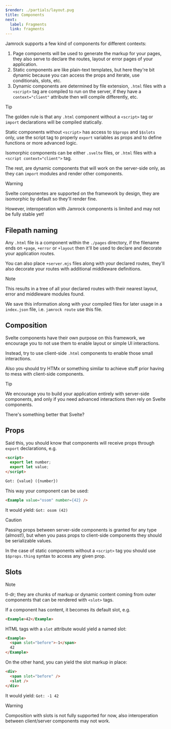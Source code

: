 ```yaml
---
$render: ./partials/layout.pug
title: Components
next:
  label: Fragments
  link: fragments
---
```


Jamrock supports a few kind of components for different contexts:

1. Page components will be used to generate the markup for your pages,
   they also serve to declare the routes, layout or error pages of your application.
2. Static components are like plain-text templates, but here they're bit dynamic because
   you can access the props and iterate, use conditionals, slots, etc.
4. Dynamic components are determined by file extension, `.html` files with a `<script>`
   tag are compiled to run on the server, if they have a `context="client"` attribute
   then will compile differently, etc.

> [!TIP]
> The golden rule is that any `.html` component without a `<script>` tag or `import` declarations will be compiled statically.
>
> Static components without `<script>` has access to `$$props` and `$$slots` only,
> use the script tag to properly `export` variables as props and to define
> functions or more advanced logic.

Isomorphic components can be either `.svelte` files, or `.html` files with a `<script context="client">` tag.

The rest, are dynamic components that will work on the server-side only, as they
can `import` modules and render other components.

> [!WARNING]
> Svelte componentes are supported on the framework by design,
> they are isomorphic by default so they'll render fine.
>
> However, interoperation with Jamrock components is limited and may not be fully stable yet!

## Filepath naming

Any `.html` file is a component within the `./pages` directory,
if the filename ends on `+page`, `+error` or `+layout` then it'll
be used to declare and decorate your application routes.

You can also place `+server.mjs` files along with your declared routes,
they'll also decorate your routes with additional middleware definitions.

> [!NOTE]
> This results in a tree of all your declared routes with their nearest layout,
> error and middleware modules found.
>
> We save this information along with your compiled files for later usage
> in a `index.json` file, i.e. `jamrock route` use this file.

## Composition

Svelte components have their own purpose on this framework, we encourage you to not use them
to enable layout or simple UI interactions.

Instead, try to use client-side `.html` components to enable those small interactions.

Also you should try HTMx or something similar to achieve stuff prior having to mess with client-side components.

> [!TIP]
> We encourage you to build your application entirely with server-side components,
> and only if you need advanced interactions then rely on Svelte components.
>
> There's something better that Svelte?

## Props

Said this, you should know that components will receive props through `export` declarations, e.g.

```html
<script>
  export let number;
  export let value;
</script>

Got: {value} ({number})
```

This way your component can be used:


```html
<Example value="osom" number={42} />
```

It would yield: `Got: osom (42)`

> [!CAUTION]
> Passing props between server-side components is granted for any type (almost!),
> but when you pass props to client-side components they should be serializable values.

In the case of static components without a `<script>` tag you should use `$$props.thing` syntax to access any given prop.

## Slots

> [!NOTE]
> tl-dr; they are chunks of markup or dynamic content coming from outer components
> that can be rendered with `<slot>` tags.

If a component has content, it becomes its default slot, e.g.

```html
<Example>42</Example>
```

HTML tags with a `slot` attribute would yield a named slot:

```html
<Example>
  <span slot="before">-1</span>
  42
</Example>
```

On the other hand, you can yield the slot markup in place:

```html
<div>
  <span slot="before" />
  <slot />
</div>
```

It would yield: `Got: -1 42`

> [!WARNING]
> Composition with slots is not fully supported for now,
> also interoperation between client/server components may not work.
